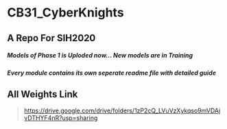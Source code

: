 # CB31_CyberKnights
## A Repo For SIH2020 

##### Models of Phase 1 is Uploded now... New models are in Training
##### Every module contains its own seperate readme file with detailed guide



## All Weights Link
> https://drive.google.com/drive/folders/1zP2cQ_LVuVzXykqso9mVDAjvDTHYF4nR?usp=sharing
